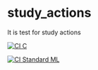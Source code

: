# study_actions
It is test for study actions

[![CI C](https://github.com/kni/study_actions/actions/workflows/c.yml/badge.svg)](https://github.com/kni/study_actions/actions/workflows/c.yml)

[![CI Standard ML](https://github.com/kni/study_actions/actions/workflows/sml.yml/badge.svg)](https://github.com/kni/study_actions/actions/workflows/sml.yml)
